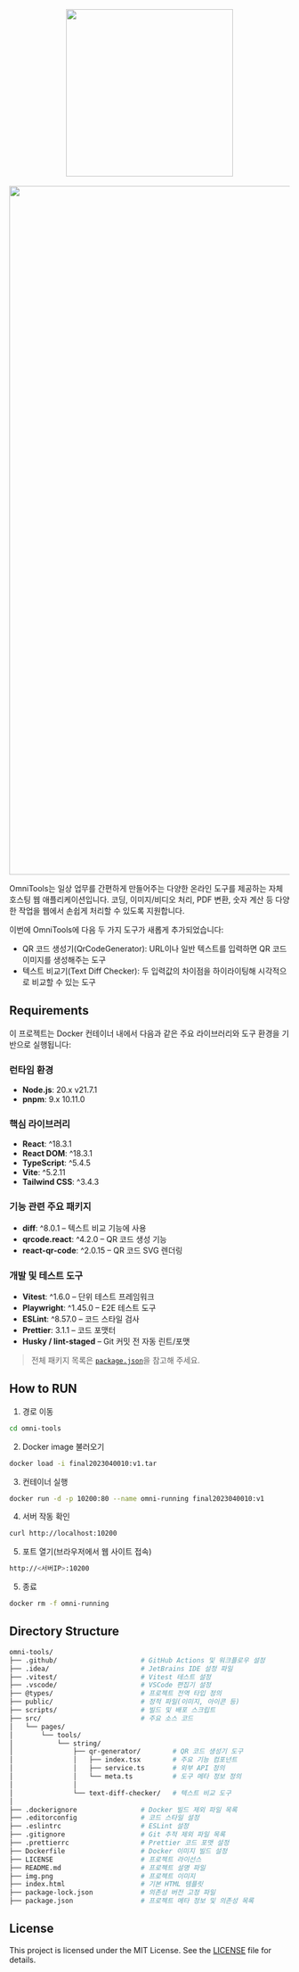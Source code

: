 <div align="center">
        <img src="src/assets/logo.png" width="300" />
        <br /><br />
<img width="1235" alt="스크린샷 2025-05-26 오후 7 25 03" src="https://github.com/user-attachments/assets/7aa73c35-3332-46ad-87d3-5a56eb3a5598" />

</div>

OmniTools는 일상 업무를 간편하게 만들어주는 다양한 온라인 도구를 제공하는 자체 호스팅 웹 애플리케이션입니다.
코딩, 이미지/비디오 처리, PDF 변환, 숫자 계산 등 다양한 작업을 웹에서 손쉽게 처리할 수 있도록 지원합니다.

이번에 OmniTools에 다음 두 가지 도구가 새롭게 추가되었습니다:

- QR 코드 생성기(QrCodeGenerator): URL이나 일반 텍스트를 입력하면 QR 코드 이미지를 생성해주는 도구
- 텍스트 비교기(Text Diff Checker): 두 입력값의 차이점을 하이라이팅해 시각적으로 비교할 수 있는 도구




## Requirements

이 프로젝트는 Docker 컨테이너 내에서 다음과 같은 주요 라이브러리와 도구 환경을 기반으로 실행됩니다:

### 런타임 환경
- **Node.js**: 20.x v21.7.1
- **pnpm**: 9.x 10.11.0

### 핵심 라이브러리
- **React**: ^18.3.1
- **React DOM**: ^18.3.1
- **TypeScript**: ^5.4.5
- **Vite**: ^5.2.11
- **Tailwind CSS**: ^3.4.3

### 기능 관련 주요 패키지
- **diff**: ^8.0.1 – 텍스트 비교 기능에 사용
- **qrcode.react**: ^4.2.0 – QR 코드 생성 기능
- **react-qr-code**: ^2.0.15 – QR 코드 SVG 렌더링

### 개발 및 테스트 도구
- **Vitest**: ^1.6.0 – 단위 테스트 프레임워크
- **Playwright**: ^1.45.0 – E2E 테스트 도구
- **ESLint**: ^8.57.0 – 코드 스타일 검사
- **Prettier**: 3.1.1 – 코드 포맷터
- **Husky / lint-staged** – Git 커밋 전 자동 린트/포맷

> 전체 패키지 목록은 [`package.json`](./package.json)을 참고해 주세요.

## How to RUN
1. 경로 이동
```bash
cd omni-tools
```

2. Docker image 불러오기
```bash
docker load -i final2023040010:v1.tar
```

3. 컨테이너 실행
```bash
docker run -d -p 10200:80 --name omni-running final2023040010:v1
```

4. 서버 작동 확인
```bash
curl http://localhost:10200
```

5. 포트 열기(브라우저에서 웹 사이트 접속)
```bash
http://<서버IP>:10200
```

5. 종료
```bash
docker rm -f omni-running
```

## Directory Structure

```bash
omni-tools/
├── .github/                     # GitHub Actions 및 워크플로우 설정
├── .idea/                       # JetBrains IDE 설정 파일
├── .vitest/                     # Vitest 테스트 설정
├── .vscode/                     # VSCode 편집기 설정
├── @types/                      # 프로젝트 전역 타입 정의
├── public/                      # 정적 파일(이미지, 아이콘 등)
├── scripts/                     # 빌드 및 배포 스크립트
├── src/                         # 주요 소스 코드
│   └── pages/
│       └── tools/
│           └── string/
│               ├── qr-generator/        # QR 코드 생성기 도구
│               │   ├── index.tsx        # 주요 기능 컴포넌트
│               │   ├── service.ts       # 외부 API 정의
│               │   └── meta.ts          # 도구 메타 정보 정의
│               │  
│               └── text-diff-checker/   # 텍스트 비교 도구
│ 
├── .dockerignore                # Docker 빌드 제외 파일 목록
├── .editorconfig                # 코드 스타일 설정
├── .eslintrc                    # ESLint 설정
├── .gitignore                   # Git 추적 제외 파일 목록
├── .prettierrc                  # Prettier 코드 포맷 설정
├── Dockerfile                   # Docker 이미지 빌드 설정
├── LICENSE                      # 프로젝트 라이선스
├── README.md                    # 프로젝트 설명 파일
├── img.png                      # 프로젝트 이미지
├── index.html                   # 기본 HTML 템플릿
├── package-lock.json            # 의존성 버전 고정 파일
├── package.json                 # 프로젝트 메타 정보 및 의존성 목록

```

## License

This project is licensed under the MIT License. See the [LICENSE](LICENSE) file for details.
